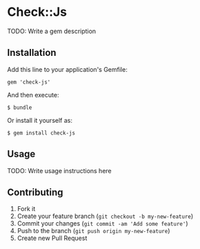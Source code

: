 # Check::Js

TODO: Write a gem description

## Installation

Add this line to your application's Gemfile:

    gem 'check-js'

And then execute:

    $ bundle

Or install it yourself as:

    $ gem install check-js

## Usage

TODO: Write usage instructions here

## Contributing

1. Fork it
2. Create your feature branch (`git checkout -b my-new-feature`)
3. Commit your changes (`git commit -am 'Add some feature'`)
4. Push to the branch (`git push origin my-new-feature`)
5. Create new Pull Request
